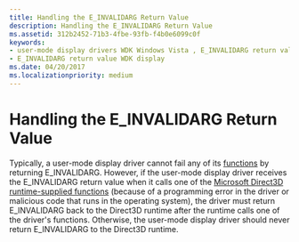 ```yaml
---
title: Handling the E_INVALIDARG Return Value
description: Handling the E_INVALIDARG Return Value
ms.assetid: 312b2452-71b3-4fbe-93fb-f4b0e6099c0f
keywords:
- user-mode display drivers WDK Windows Vista , E_INVALIDARG return value
- E_INVALIDARG return value WDK display
ms.date: 04/20/2017
ms.localizationpriority: medium
---
```


# Handling the E\_INVALIDARG Return Value


Typically, a user-mode display driver cannot fail any of its [functions](https://msdn.microsoft.com/library/windows/hardware/ff570118) by returning E\_INVALIDARG. However, if the user-mode display driver receives the E\_INVALIDARG return value when it calls one of the [Microsoft Direct3D runtime-supplied functions](https://msdn.microsoft.com/library/windows/hardware/ff552862) (because of a programming error in the driver or malicious code that runs in the operating system), the driver must return E\_INVALIDARG back to the Direct3D runtime after the runtime calls one of the driver's functions. Otherwise, the user-mode display driver should never return E\_INVALIDARG to the Direct3D runtime.

 

 





